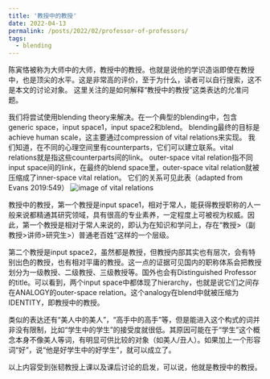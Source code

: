 ```yaml
---
title: '教授中的教授'
date: 2022-04-13
permalink: /posts/2022/02/professor-of-professors/
tags:
  - blending
---
```


陈寅恪被称为大师中的大师，教授中的教授。也就是说他的学识造诣即使在教授中，也是顶尖的水平。这是非常高的评价，至于为什么，读者可以自行搜索，这不是本文的讨论对象。
这里关注的是如何解释“教授中的教授”这类表达的允准问题。

我们将尝试使用blending theory来解决。在一个典型的blending中，包含generic space，input space1，input space2和blend。
blending最终的目标是achieve human scale，这主要通过compression of vital relations来实现。
我们知道，在不同的心理空间里有counterparts，它们可以建立联系。vital relations就是指这些counterparts间的link。
outer-space vital relation指不同input space间的link，在最终的blend space里，outer-space vital relation就被压缩成了inner-space vital relation。
它们的关系可见此表（adapted from Evans 2019:549）
![image of vital relations](https://hongjie-fu.github.io/files/posts/vital-relations.png)


教授中的教授，第一个教授是input space1，相对于常人，能获得教授职称的人一般来说都精通其研究领域，具有很高的专业素养，一定程度上可被视为权威。因此，第一个教授是相对于常人来说的，即认为在知识和学问上，存在“教授>（副教授>讲师>研究生>）普通老百姓”这样的一个层级。

第二个教授是input space2，虽然都是教授，但教授内部其实也有层次，会有特别出色的教授，也有相对平庸的教授。这一点的证据可见国内的职称体系会把教授划分为一级教授、二级教授、三级教授等。国外也会有Distinguished Professor的title。可以看到，两个input space中都体现了hierarchy，也就是说它们之间存在ANALOGY的outer-space relation。这个analogy在blend中就被压缩为IDENTITY，即教授中的教授。

类似的表达还有“美人中的美人”，“高手中的高手”等，但是能进入这个构式的词并非没有限制，比如“学生中的学生”的接受度就很低。其原因可能在于“学生”这个概念本身不像美人等词，有明显可供比较的对象（如美人/丑人）。如果加上一个形容词“好”，说“他是好学生中的好学生”，就可以成立了。

以上内容受到张韧教授上课以及课后讨论的启发，可以说，他就是教授中的教授。
